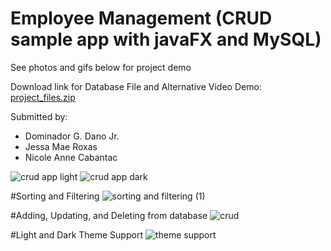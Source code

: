 # Employee Management (CRUD sample app with javaFX and MySQL)
See photos and gifs below for project demo

Download link for Database File and Alternative Video Demo:
[project_files.zip](https://github.com/danodoms/javafxAct5to8/files/13178820/project_files.zip)

Submitted by:
- Dominador G. Dano Jr.
- Jessa Mae Roxas
- Nicole Anne Cabantac

![crud app light](https://github.com/danodoms/javafxAct5to8/assets/116992939/e07ba0a6-ccfe-4732-87c4-b84cbf67b624)
![crud app dark](https://github.com/danodoms/javafxAct5to8/assets/116992939/0ede5083-e8d3-4e8d-9a35-715abc2a17c4)

#Sorting and Filtering
![sorting and filtering (1)](https://github.com/danodoms/javafxAct5to8/assets/116992939/41280d7b-8e7d-4256-9546-9bb32bc2bb13)

#Adding, Updating, and Deleting from database
![crud](https://github.com/danodoms/javafxAct5to8/assets/116992939/ef9ba0a8-723a-41fe-9e40-3d05bb63c530)

#Light and Dark Theme Support
![theme support](https://github.com/danodoms/javafxAct5to8/assets/116992939/fa808aee-75f3-4e4c-923c-24eeca6a776a)
